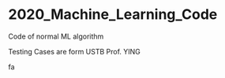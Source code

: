 # 2020_Machine_Learning_Code
Code of normal ML algorithm

Testing Cases are form USTB Prof. YING

fa